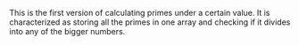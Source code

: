 This is the first version of calculating primes under a certain value. It is characterized as storing all the primes in one array and checking if it divides into any of the bigger numbers.

